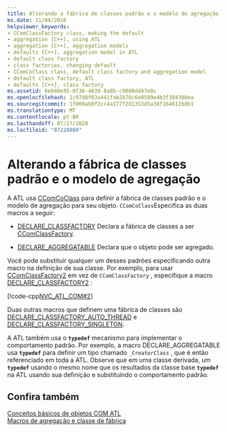 ```yaml
---
title: Alterando a fábrica de classes padrão e o modelo de agregação
ms.date: 11/04/2016
helpviewer_keywords:
- CComClassFactory class, making the default
- aggregation [C++], using ATL
- aggregation [C++], aggregation models
- defaults [C++], aggregation model in ATL
- default class factory
- class factories, changing default
- CComCoClass class, default class factory and aggregation model
- default class factory, ATL
- defaults [C++], class factory
ms.assetid: 6e040e95-0f38-4839-8a8b-c9800dd47e8c
ms.openlocfilehash: 1c97d8f63a441fab2b76c6e0509e4b3f384308ea
ms.sourcegitcommit: 1f009ab0f2cc4a177f2d1353d5a38f164612bdb1
ms.translationtype: MT
ms.contentlocale: pt-BR
ms.lasthandoff: 07/27/2020
ms.locfileid: "87220880"
---
```

# <a name="changing-the-default-class-factory-and-aggregation-model"></a>Alterando a fábrica de classes padrão e o modelo de agregação

A ATL usa [CComCoClass](../atl/reference/ccomcoclass-class.md) para definir a fábrica de classes padrão e o modelo de agregação para seu objeto. `CComCoClass`Especifica as duas macros a seguir:

- [DECLARE_CLASSFACTORY](reference/aggregation-and-class-factory-macros.md#declare_classfactory) Declara a fábrica de classes a ser [CComClassFactory](../atl/reference/ccomclassfactory-class.md).

- [DECLARE_AGGREGATABLE](reference/aggregation-and-class-factory-macros.md#declare_aggregatable) Declara que o objeto pode ser agregado.

Você pode substituir qualquer um desses padrões especificando outra macro na definição de sua classe. Por exemplo, para usar [CComClassFactory2](../atl/reference/ccomclassfactory2-class.md) em vez de `CComClassFactory` , especifique a macro [DECLARE_CLASSFACTORY2](reference/aggregation-and-class-factory-macros.md#declare_classfactory2) :

[!code-cpp[NVC_ATL_COM#2](../atl/codesnippet/cpp/changing-the-default-class-factory-and-aggregation-model_1.h)]

Duas outras macros que definem uma fábrica de classes são [DECLARE_CLASSFACTORY_AUTO_THREAD](reference/aggregation-and-class-factory-macros.md#declare_classfactory_auto_thread) e [DECLARE_CLASSFACTORY_SINGLETON](reference/aggregation-and-class-factory-macros.md#declare_classfactory_singleton).

A ATL também usa o **`typedef`** mecanismo para implementar o comportamento padrão. Por exemplo, a macro DECLARE_AGGREGATABLE usa **`typedef`** para definir um tipo chamado `_CreatorClass` , que é então referenciado em toda a ATL. Observe que em uma classe derivada, um **`typedef`** usando o mesmo nome que os resultados da classe base **`typedef`** na ATL usando sua definição e substituindo o comportamento padrão.

## <a name="see-also"></a>Confira também

[Conceitos básicos de objetos COM ATL](../atl/fundamentals-of-atl-com-objects.md)<br/>
[Macros de agregação e classe de fábrica](../atl/reference/aggregation-and-class-factory-macros.md)
